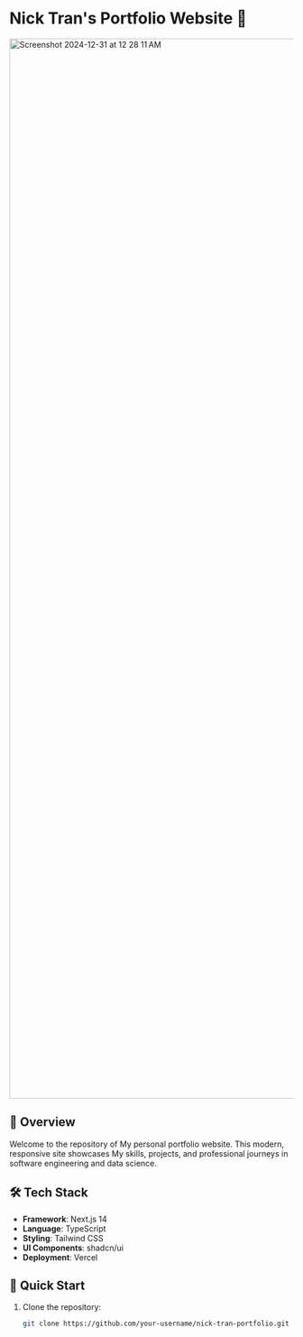 # Nick Tran's Portfolio Website 🚀

<img width="1880" alt="Screenshot 2024-12-31 at 12 28 11 AM" src="https://github.com/user-attachments/assets/4a365427-f2e8-4a8b-ac48-5d0ccaedf446" />


## 🌟 Overview

Welcome to the repository of My personal portfolio website. This modern, responsive site showcases My skills, projects, and professional journeys in software engineering and data science.

## 🛠 Tech Stack

- **Framework**: Next.js 14
- **Language**: TypeScript
- **Styling**: Tailwind CSS
- **UI Components**: shadcn/ui
- **Deployment**: Vercel

## 🚀 Quick Start

1. Clone the repository:
   ```bash
   git clone https://github.com/your-username/nick-tran-portfolio.git

   
